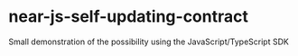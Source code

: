 # near-js-self-updating-contract
Small demonstration of the possibility using the JavaScript/TypeScript SDK
